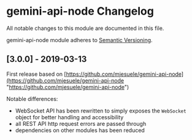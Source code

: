 # gemini-api-node Changelog

All notable changes to this module are documented in this file.

gemini-api-node module adheres to [Semantic Versioning](http://semver.org/).

## [3.0.0] - 2019-03-13

First release based on [https://github.com/mjesuele/gemini-api-node](https://github.com/mjesuele/gemini-api-node "https://github.com/mjesuele/gemini-api-node")

Notable differences:

- WebSocket API has been rewritten to simply exposes the `WebSocket` object for better handling and accessibility 
- all REST API http request errors are passed through
- dependencies on other modules has been reduced

